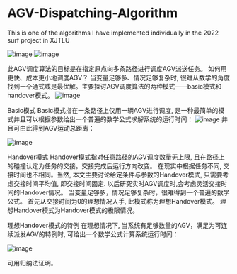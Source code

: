 # AGV-Dispatching-Algorithm
This is one of the algorithms I have implemented individually in the 2022 surf project in XJTLU

![image](https://user-images.githubusercontent.com/99118599/196332314-6f45530f-34d5-430e-a57a-92c544ed0878.png)
![image](https://user-images.githubusercontent.com/99118599/196332595-d5e983cf-1d46-4666-8133-c80ebab657d6.png)

此AGV调度算法的目标是在指定原点向多条路径进行调度AGV派送任务。
如何用更快、成本更小地调度AGV？ 当变量足够多、情况足够复杂时, 很难从数学的角度找到一个通式或是最优解。主要探讨AGV调度算法的两种模式——basic模式和handover模式。
![image](https://user-images.githubusercontent.com/99118599/196332739-08f6f593-f916-4e2b-9326-d895139383ba.png)


Basic模式
Basic模式指在一条路径上仅用一辆AGV进行调度,  是一种最简单的模式并且可以根据参数给出一个普遍的数学公式求解系统的运行时间：
 ![image](https://user-images.githubusercontent.com/99118599/196332779-b57dce8b-f5b3-4d63-ba99-f071130b003f.png)
并且可由此得到AGV运动总距离：

 ![image](https://user-images.githubusercontent.com/99118599/196332798-b8a9cda9-16c9-4ddb-8a64-84930571db88.png)


Handover模式
Handover模式指对任意路径的AGV调度数量无上限, 且在路径上的碰撞认定为任务的交接。交接完成后运行方向改变。
在现实中根据任务不同, 交接时间也不相同。当然, 本文主要讨论给定条件与参数的Handover模式, 只需要考虑交接时间平均值, 即交接时间固定. 以后研究实时AGV调度时,会考虑灵活交接时间的Handover情况。
当变量足够多，情况足够复杂时，很难得到一个普遍的数学公式。
首先从交接时间为0的理想情况入手, 此模式称为理想Handover模式。
理想Handover模式为Handover模式的极限情况。

理想Handover模式的特例
在理想情况下, 当系统有足够数量的AGV，满足为可连续派发AGV的特例时, 可给出一个数学公式计算系统运行时间：

![image](https://user-images.githubusercontent.com/99118599/196332853-9ade0f38-7bf1-4c33-bad0-384391625f20.png)

可用归纳法证明。

